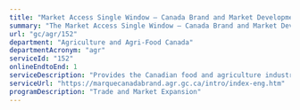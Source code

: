 ```yaml
---
title: "Market Access Single Window – Canada Brand and Market Development"
summary: "The Market Access Single Window – Canada Brand and Market Development service from Agriculture and Agri-Food Canada is available end-to-end online, according to the GC Service Inventory."
url: "gc/agr/152"
department: "Agriculture and Agri-Food Canada"
departmentAcronym: "agr"
serviceId: "152"
onlineEndtoEnd: 1
serviceDescription: "Provides the Canadian food and agriculture industry with a competitive advantage, internationally and at home, through a set of tools to positively differentiate the sector."
serviceUrl: "https://marquecanadabrand.agr.gc.ca/intro/index-eng.htm"
programDescription: "Trade and Market Expansion"
---
```

